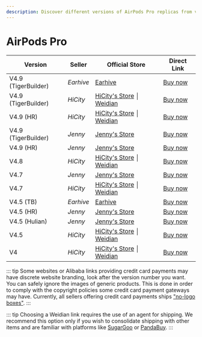 ```yaml
---
description: Discover different versions of AirPods Pro replicas from various sellers. Find official stores and direct links to purchase AirPods Pro replicas.
---
```


# AirPods Pro

| Version             | Seller    | Official Store                                                                                      | Direct Link                               |
|---------------------|-----------|-----------------------------------------------------------------------------------------------------|-------------------------------------------|
| V4.9 (TigerBuilder) | *Earhive* | [Earhive](https://earhive.com)                                                                      | [Buy now](https://airreps.link/earhive)     |
| V4.9 (TigerBuilder) | *HiCity*  | [HiCity's Store](https://hicitypods.com) │ [Weidian](https://airreps.link/hicityw)                                                            | [Buy now](https://airreps.link/hcv49tb)   |
| V4.9 (HR)           | *HiCity*  | [HiCity's Store](https://hicitypods.com) │ [Weidian](https://airreps.link/hicityw)                                                            | [Buy now](https://airreps.link/hcv49hr)   |
| V4.9 (TigerBuilder) | *Jenny*   | [Jenny's Store](https://jenny.airreps.info)                                                         | [Buy now](https://airreps.info/jenny)     |
| V4.9 (HR)           | *Jenny*   | [Jenny's Store](https://jenny.airreps.info)                                                         | [Buy now](https://airreps.info/jenny)     |
| V4.8                | *HiCity*  | [HiCity's Store](https://hicitypods.com) │ [Weidian](https://airreps.link/hicityw)                                                            | [Buy now](https://airreps.link/hcv48)     |
| V4.7                | *Jenny*   | [Jenny's Store](https://jenny.airreps.info)                                                         | [Buy now](https://airreps.info/jenny)     |
| V4.7                | *HiCity*  | [HiCity's Store](https://hicitypods.com) │ [Weidian](https://airreps.link/hicityw)                                                            | [Buy now](https://airreps.link/hcv47)     |
| V4.5 (TB)           | *Earhive* | [Earhive](https://earhive.com)                                                                      | [Buy now](https://airreps.link/earhive)     |
| V4.5 (HR)           | *Jenny*   | [Jenny's Store](https://jenny.airreps.info)                                                         | [Buy now](https://airreps.info/jenny)     |
| V4.5 (Hulian)       | *Jenny*   | [Jenny's Store](https://jenny.airreps.info)                                                         | [Buy now](https://airreps.info/jenny)     |
| V4.5                | *HiCity*  | [HiCity's Store](https://hicitypods.com) │ [Weidian](https://airreps.link/hicityw)                                                            | [Buy now](https://airreps.link/hcv45d)    |
| V4                  | *HiCity*  | [HiCity's Store](https://hicitypods.com) │ [Weidian](https://airreps.link/hicityw)                                                            | [Buy now](https://airreps.link/hcv4blued) |


::: tip
Some websites or Alibaba links providing credit card payments may have discrete website branding, look after the version number you want. You can safely ignore the images of generic products. This is done in order to comply with the copyright policies some credit card payment gateways may have. Currently, all sellers offering credit card payments ships ["no-logo boxes"](https://airpodsreplicas.com/introduction/packaging#no-logo-box). 
:::

::: tip
Choosing a Weidian link requires the use of an agent for shipping. We recommend this option only if you wish to consolidate shipping with other items and are familiar with platforms like [SugarGoo](https://airreps.link/sugargoo) or [PandaBuy](https://airreps.link/pandabuy).
:::